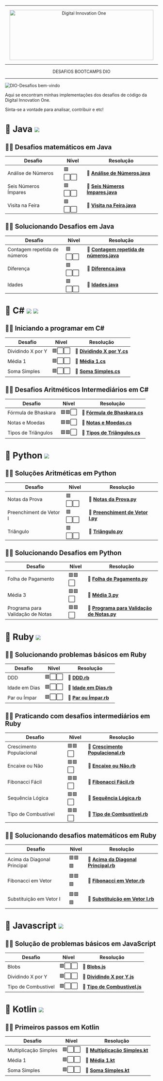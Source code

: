 ----------
<p align="center">
  <img src="https://hermes.digitalinnovation.one/site/images/logo-white.png" width="474" height="165" alt="Digital Innovation One"/>
</p>

----------

<p align="middle">DESAFIOS BOOTCAMPS DIO</p>

----------

![DIO-Desafios bem-vindo](https://img.shields.io/badge/DIO--Desafios-bem--vindo-sucess)

Aqui se encontram minhas implementações dos desafios de código da Digital Innovation One. 

Sinta-se a vontade para analisar, contribuir e etc!

# 🔸 Java ![](https://img.shields.io/badge/Java-ED8B00?style=for-the-badge&logo=java&logoColor=white)
## 👩‍💻 Desafios matemáticos em Java
|  Desafio  | Nível  | Resolução  |
|-----------|--------|-----|
| Análise de Números | 🟪⬜⬜   |🏅 [**Análise de Números.java**](https://github.com/Nelsonbjunior/DESAFIOS-DIO/blob/main/JAVA/1%20-%20Desafios%20matem%C3%A1ticos%20em%20Java/An%C3%A1lise%20de%20N%C3%BAmeros.java) |
| Seis Números Ímpares | 🟪⬜⬜   |🏅 [**Seis Números Ímpares.java**](https://github.com/Nelsonbjunior/DESAFIOS-DIO/blob/main/JAVA/1%20-%20Desafios%20matem%C3%A1ticos%20em%20Java/Seis%20N%C3%BAmeros%20%C3%8Dmpares.java) |
| Visita na Feira | 🟪⬜⬜   |🏅 [**Visita na Feira.java**](https://github.com/Nelsonbjunior/DESAFIOS-DIO/blob/main/JAVA/1%20-%20Desafios%20matem%C3%A1ticos%20em%20Java/Visita%20na%20Feira.java) |

## 👩‍💻 Solucionando Desafios em Java
|  Desafio  | Nível  | Resolução  |
|-----------|--------|-----|
| Contagem repetida de números | 🟪⬜⬜   |🏅 [**Contagem repetida de números.java**](https://github.com/Nelsonbjunior/DESAFIOS-DIO/blob/main/JAVA/2%20-%20Solucionando%20Desafios%20em%20Java/Contagem%20repetida%20de%20n%C3%BAmeros.java) |
| Diferença | 🟪⬜⬜   |🏅 [**Diferenca.java**](https://github.com/Nelsonbjunior/DESAFIOS-DIO/blob/main/JAVA/2%20-%20Solucionando%20Desafios%20em%20Java/Diferenca.java) |
| Idades | 🟪⬜⬜   |🏅 [**Idades.java**](https://github.com/Nelsonbjunior/DESAFIOS-DIO/blob/main/JAVA/2%20-%20Solucionando%20Desafios%20em%20Java/Idades.java) |

# 🔸 C# ![](https://img.shields.io/badge/C%23-239120?style=for-the-badge&logo=c-sharp&logoColor=white) ![](https://img.shields.io/badge/.NET-5C2D91?style=for-the-badge&logo=dot-net&logoColor=white)
## 👩‍💻 Iniciando a programar em C#
|  Desafio  | Nível  | Resolução  |
|-----------|--------|-----|
| Dividindo X por Y | 🟪⬜⬜   |🏅 [**Dividindo X por Y.cs**](https://github.com/Nelsonbjunior/DESAFIOS-DIO/blob/main/C%23/Iniciando%20a%20programar%20em%20C%23/Dividindo%20X%20por%20Y.cs) |
| Média 1 | 🟪⬜⬜   |🏅 [**Média 1.cs**](https://github.com/Nelsonbjunior/DESAFIOS-DIO/blob/main/C%23/Iniciando%20a%20programar%20em%20C%23/M%C3%A9dia%201.cs) |
| Soma Simples | 🟪⬜⬜   |🏅 [**Soma Simples.cs**](https://github.com/Nelsonbjunior/DESAFIOS-DIO/blob/main/C%23/Iniciando%20a%20programar%20em%20C%23/Soma%20Simples.cs) |

## 👩‍💻 Desafios Aritméticos Intermediários em C#
|  Desafio  | Nível  | Resolução  |
|-----------|--------|-----|
| Fórmula de Bhaskara | 🟪🟪⬜   |🏅 [**Fórmula de Bhaskara.cs**](https://github.com/Nelsonbjunior/DESAFIOS-DIO/blob/main/C%23/Desafios%20Aritm%C3%A9ticos%20Intermedi%C3%A1rios%20em%20C%23/F%C3%B3rmula%20de%20Bhaskara.cs) |
| Notas e Moedas | 🟪🟪⬜   |🏅 [**Notas e Moedas.cs**](https://github.com/Nelsonbjunior/DESAFIOS-DIO/blob/main/C%23/Desafios%20Aritm%C3%A9ticos%20Intermedi%C3%A1rios%20em%20C%23/Notas%20e%20Moedas.cs) |
| Tipos de Triângulos | 🟪🟪⬜   |🏅 [**Tipos de Triângulos.cs**](https://github.com/Nelsonbjunior/DESAFIOS-DIO/blob/main/C%23/Desafios%20Aritm%C3%A9ticos%20Intermedi%C3%A1rios%20em%20C%23/Tipos%20de%20Tri%C3%A3ngulos.cs) |

# 🔸 Python ![](https://img.shields.io/badge/Python-FFD43B?style=for-the-badge&logo=python&logoColor=darkgreen)
## 👩‍💻 Soluções Aritméticas em Python
|  Desafio  | Nível  | Resolução  |
|-----------|--------|-----|
| Notas da Prova | 🟪⬜⬜   |🏅 [**Notas da Prova.py**](https://github.com/Nelsonbjunior/DESAFIOS-DIO/blob/main/PYTHON/Solu%C3%A7%C3%B5es%20Aritm%C3%A9ticas%20em%20Python/Notas%20da%20Prova.py) |
| Preenchiment de Vetor I | 🟪⬜⬜   |🏅 [**Preenchiment de Vetor I.py**](https://github.com/Nelsonbjunior/DESAFIOS-DIO/blob/main/PYTHON/Solu%C3%A7%C3%B5es%20Aritm%C3%A9ticas%20em%20Python/Preenchiment%20de%20Vetor%20I.py) |
| Triângulo | 🟪⬜⬜   |🏅 [**Triângulo.py**](https://github.com/Nelsonbjunior/DESAFIOS-DIO/blob/main/PYTHON/Solu%C3%A7%C3%B5es%20Aritm%C3%A9ticas%20em%20Python/Tri%C3%A2ngulo.py) |

## 👩‍💻 Solucionando Desafios em Python
|  Desafio  | Nível  | Resolução  |
|-----------|--------|-----|
| Folha de Pagamento | 🟪🟪⬜   |🏅 [**Folha de Pagamento.py**](https://github.com/Nelsonbjunior/DESAFIOS-DIO/blob/main/PYTHON/Solucionando%20Desafios%20em%20Python/Folha%20de%20Pagamento.py) |
| Média 3 | 🟪🟪⬜   |🏅 [**Média 3.py**](https://github.com/Nelsonbjunior/DESAFIOS-DIO/blob/main/PYTHON/Solucionando%20Desafios%20em%20Python/M%C3%A9dia%203.py) |
| Programa para Validação de Notas | 🟪🟪⬜   |🏅 [**Programa para Validação de Notas.py**](https://github.com/Nelsonbjunior/DESAFIOS-DIO/blob/main/PYTHON/Solucionando%20Desafios%20em%20Python/Programa%20para%20Valida%C3%A7%C3%A3o%20de%20Notas.py) |

# 🔸 Ruby ![](https://img.shields.io/badge/Ruby-CC342D?style=for-the-badge&logo=ruby&logoColor=white)
## 👩‍💻 Solucionando problemas básicos em Ruby
|  Desafio  | Nível  | Resolução  |
|-----------|--------|-----|
| DDD | 🟪⬜⬜   |🏅 [**DDD.rb**](https://github.com/Nelsonbjunior/DESAFIOS-DIO/blob/main/RUBY/Solucionando%20problemas%20b%C3%A1sicos%20em%20Ruby/DDD.rb) |
| Idade em Dias | 🟪⬜⬜   |🏅 [**Idade em Dias.rb**](https://github.com/Nelsonbjunior/DESAFIOS-DIO/blob/main/RUBY/Solucionando%20problemas%20b%C3%A1sicos%20em%20Ruby/Idade%20em%20Dias.rb) |
| Par ou Ímpar | 🟪⬜⬜   |🏅 [**Par ou Ímpar.rb**](https://github.com/Nelsonbjunior/DESAFIOS-DIO/blob/main/RUBY/Solucionando%20problemas%20b%C3%A1sicos%20em%20Ruby/Par%20ou%20%C3%8Dmpar.rb) |

## 👩‍💻 Praticando com desafios intermediários em Ruby
|  Desafio  | Nível  | Resolução  |
|-----------|--------|-----|
| Crescimento Populacional | 🟪🟪⬜   |🏅 [**Crescimento Populacional.rb**](https://github.com/Nelsonbjunior/DESAFIOS-DIO/blob/main/RUBY/Praticando%20com%20desafios%20intermedi%C3%A1rios%20em%20Ruby/Crescimento%20Populacional.rb) |
| Encaixe ou Não | 🟪🟪⬜   |🏅 [**Encaixe ou Não.rb**](https://github.com/Nelsonbjunior/DESAFIOS-DIO/blob/main/RUBY/Praticando%20com%20desafios%20intermedi%C3%A1rios%20em%20Ruby/Encaixe%20ou%20N%C3%A3o.rb) |
| Fibonacci Fácil | 🟪🟪⬜   |🏅 [**Fibonacci Fácil.rb**](https://github.com/Nelsonbjunior/DESAFIOS-DIO/blob/main/RUBY/Praticando%20com%20desafios%20intermedi%C3%A1rios%20em%20Ruby/Fibonacci%20F%C3%A1cil.rb) |
| Sequência Lógica | 🟪🟪⬜   |🏅 [**Sequência Lógica.rb**](https://github.com/Nelsonbjunior/DESAFIOS-DIO/blob/main/RUBY/Praticando%20com%20desafios%20intermedi%C3%A1rios%20em%20Ruby/Sequ%C3%AAncia%20L%C3%B3gica.rb) |
| Tipo de Combustível | 🟪🟪⬜   |🏅 [**Tipo de Combustível.rb**](https://github.com/Nelsonbjunior/DESAFIOS-DIO/blob/main/RUBY/Praticando%20com%20desafios%20intermedi%C3%A1rios%20em%20Ruby/Tipo%20de%20Combust%C3%ADvel.rb) |

## 👩‍💻 Solucionando desafios matemáticos em Ruby
|  Desafio  | Nível  | Resolução  |
|-----------|--------|-----|
| Acima da Diagonal Principal | 🟪🟪🟪   |🏅 [**Acima da Diagonal Principal.rb**](https://github.com/Nelsonbjunior/DESAFIOS-DIO/blob/main/RUBY/Solucionando%20desafios%20matem%C3%A1ticos%20em%20Ruby/Acima%20da%20Diagonal%20Principal.rb) |
| Fibonacci em Vetor | 🟪🟪🟪   |🏅 [**Fibonacci em Vetor.rb**](https://github.com/Nelsonbjunior/DESAFIOS-DIO/blob/main/RUBY/Solucionando%20desafios%20matem%C3%A1ticos%20em%20Ruby/Fibonacci%20em%20Vetor.rb) |
| Substituição em Vetor I | 🟪🟪🟪   |🏅 [**Substituição em Vetor I.rb**](https://github.com/Nelsonbjunior/DESAFIOS-DIO/blob/main/RUBY/Solucionando%20desafios%20matem%C3%A1ticos%20em%20Ruby/Substitui%C3%A7%C3%A3o%20em%20Vetor%20I.rb) |

# 🔸 Javascript ![](https://img.shields.io/badge/JavaScript-F7DF1E?style=for-the-badge&logo=javascript&logoColor=black)
## 👩‍💻 Solução de problemas básicos em JavaScript
|  Desafio  | Nível  | Resolução  |
|-----------|--------|-----|
| Blobs | 🟪⬜⬜   |🏅 [**Blobs.js**](https://github.com/Nelsonbjunior/DESAFIOS-DIO/blob/main/JAVASCRIPT/Solu%C3%A7%C3%A3o%20de%20problemas%20b%C3%A1sicos%20em%20JavaScript/Blobs.js) |
| Dividindo X por Y | 🟪⬜⬜   |🏅 [**Dividindo X por Y.js**](https://github.com/Nelsonbjunior/DESAFIOS-DIO/blob/main/JAVASCRIPT/Solu%C3%A7%C3%A3o%20de%20problemas%20b%C3%A1sicos%20em%20JavaScript/Dividindo%20X%20por%20Y.js) |
| Tipo de Combustivel | 🟪⬜⬜   |🏅 [**Tipo de Combustivel.js**](https://github.com/Nelsonbjunior/DESAFIOS-DIO/blob/main/JAVASCRIPT/Solu%C3%A7%C3%A3o%20de%20problemas%20b%C3%A1sicos%20em%20JavaScript/Tipo%20de%20Combustivel.js) |

# 🔸 Kotlin ![](https://img.shields.io/badge/Kotlin-0095D5?style=for-the-badge&logo=kotlin&logoColor=white)
## 👩‍💻 Primeiros passos em Kotlin
|  Desafio  | Nível  | Resolução  |
|-----------|--------|-----|
| Multiplicação Simples | 🟪⬜⬜   |🏅 [**Multiplicação Simples.kt**](https://github.com/Nelsonbjunior/DESAFIOS-DIO/blob/main/KOTLIN/Primeiros%20passos%20em%20Kotlin/Multiplica%C3%A7%C3%A3o%20Simples.kt) |
| Média 1 | 🟪⬜⬜   |🏅 [**Média 1.kt**](https://github.com/Nelsonbjunior/DESAFIOS-DIO/blob/main/KOTLIN/Primeiros%20passos%20em%20Kotlin/M%C3%A9dia%201.kt) |
| Soma Simples | 🟪⬜⬜   |🏅 [**Soma Simples.kt**](https://github.com/Nelsonbjunior/DESAFIOS-DIO/blob/main/KOTLIN/Primeiros%20passos%20em%20Kotlin/Soma%20Simples.kt) |



